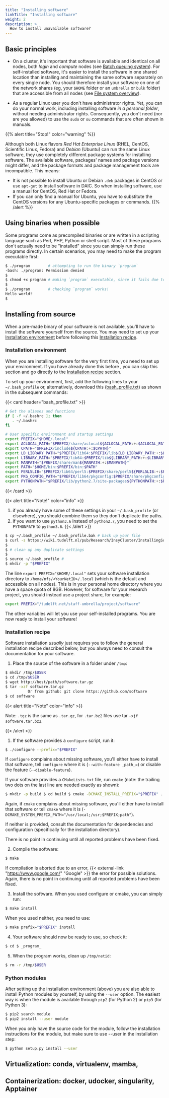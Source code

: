 ```yaml
---
title: "Installing software"
linkTitle: "Installing software"
weight: 2
description: >
  How to install unavailable software?
---
```



## Basic principles

- On a cluster, it's important that software is available and identical on all nodes, both _login_ and _compute_ nodes (see [Batch queuing system](../job_submissions/_index.md#batch-queuing-system-overview)). For self-installed software, it's easier to install the software in one shared location than installing and maintaining the same software separately on every single node. You should therefore install your software on one of the network shares (eg, your `$HOME` folder or an `umbrella` or `bulk` folder) that are accessible from all nodes (see [File system overview](../filesystem/_index.md#file-system-overview)).


- As a regular Linux user you don't have administrator rights. Yet, you can do your normal work, including installing software _in a personal folder_, without needing administrator rights. Consequently, you don't need (nor are you allowed) to use the `sudo` or `su` commands that are often shown in manuals. 

{{% alert title="Stop!" color="warning" %}}

Although both Linux flavors _Red Hat Enterprise Linux_ (RHEL, CentOS, Scientific Linux, Fedora) and _Debian_ (Ubuntu) can run the same Linux software, they use completely different package systems for installing software. 
The available software, packages' names and package versions might differ, and the package formats and package management tools are incompatible. This means:
- It is not possible to install Ubuntu or Debian `.deb` packages in CentOS or use `apt-get` to install software in DAIC. So when installing software, use a manual for CentOS, Red Hat or Fedora. 
- If you can only find a manual for Ubuntu, you have to substitute the CentOS versions for any Ubuntu-specific packages or commands. 
{{% /alert %}}



## Using binaries when possible

Some programs come as precompiled binaries or are written in a scripting language such as Perl, PHP, Python or shell script. Most of these programs don't actually need to be "installed" since you can simply run these programs directly. In certain scenarios, you may need to make the program executable first: 

```bash
$ ./program        # attempting to run the binary `program`
-bash: ./program: Permission denied
$ 
$ chmod +x program # making `program` executable, since it fails due to permissions
$
$ ./program        # checking `program` works!
Hello world!
$
```

## Installing from source

When a pre-made binary of your software is not available, you'll have to install the software yourself from the source. You may need to set up your [Installation environment](#installation-environment) before following this [Installation recipe](#installation-recipe).

### Installation environment

When you are installing software for the very first time, you need to set up your environment. If you have already done this before , you can skip this section and go directly to the [Installation recipe](#installation-recipe) section.

To set up your environment, first, add the following lines to your `~/.bash_profile` or, alternatively, download this ([bash_profile.txt](bash_profile.txt)) as shown in the subsequent commands:

{{< card header="bash_profile.txt" >}}
```bash
# Get the aliases and functions
if [ -f ~/.bashrc ]; then
   . ~/.bashrc
fi

# User specific environment and startup settings
export PREFIX="$HOME/.local"
export ACLOCAL_PATH="$PREFIX/share/aclocal${ACLOCAL_PATH:+:$ACLOCAL_PATH}"
export CPATH="$PREFIX/include${CPATH:+:$CPATH}"
export LD_LIBRARY_PATH="$PREFIX/lib64:$PREFIX/lib${LD_LIBRARY_PATH:+:$LD_LIBRARY_PATH}"
export LIBRARY_PATH="$PREFIX/lib64:$PREFIX/lib${LIBRARY_PATH:+:$LIBRARY_PATH}"
export MANPATH="$PREFIX/share/man${MANPATH:+:$MANPATH}"
export PATH="$HOME/bin:$PREFIX/bin:$PATH"
export PERL5LIB="$PREFIX/lib64/perl5:$PREFIX/share/perl5${PERL5LIB:+:$PERL5LIB}"
export PKG_CONFIG_PATH="$PREFIX/lib64/pkgconfig:$PREFIX/share/pkgconfig${PKG_CONFIG_PATH:+:$PKG_CONFIG_PATH}"
export PYTHONPATH="$PREFIX/lib/python2.7/site-packages${PYTHONPATH:+:$PYTHONPATH}"
```
{{< /card >}}




{{< alert title="Note!" color="info"  >}}
1.  if you already have some of these settings in your `~/.bash_profile` (or elsewhere), you should combine them so they don't duplicate the paths. 
2.  if you want to use `python3.6` instead of `python2.7`, you need to set the `PYTHONPATH` to `python3.6`. 
{{< /alert >}}



```bash
$ cp ~/.bash_profile ~/.bash_profile.bak # back up your file
$ curl -s https://wiki.tudelft.nl/pub/Research/InsyCluster/InstallingSoftware/bash_profile.txt >> ~/.bash_profile # download and append the lines above
$
$ # clean up any duplicate settings
$
$ source ~/.bash_profile # 
$ mkdir -p "$PREFIX"
```

The line `export PREFIX="$HOME/.local"` sets your software installation directory to `/home/nfs/<YourNetID>/.local` (which is the default and accessible on all nodes). This is in your personal home directory where you have a space quota of 8GB. However, for software for your research project, you should instead use a project share, for example: 

```bash
export PREFIX="/tudelft.net/staff-umbrella/project/software"
```

The other variables will let you use your self-installed programs. You are now ready to install your software! 


### Installation recipe

Software installation _usually_ just requires you to follow the general installation recipe described below, but you always need to consult the documentation for your software.

1. Place the source of the software in a folder under `/tmp`:

```bash
$ mkdir /tmp/$USER
$ cd /tmp/$USER
$ wget http://host/path/software.tar.gz
$ tar -xzf software.tar.gz
          Or from github: git clone https://github.com/software
$ cd software
```

{{< alert title="Note" color="info" >}}

Note: `.tgz` is the same as `.tar.gz`, for `.tar.bz2` files use tar `-xjf software.tar.bz2`. 

{{< /alert >}}

1. If the software provides a `configure` script, run it:

```bash
$ ./configure --prefix="$PREFIX" 
```

If `configure` complains about missing software, you'll either have to install that software, tell `configure` where it is (`--with-feature _path_=`) or disable the feature (`--disable-feature`).

If your software provides a `CMakeLists.txt` file, run `cmake` (note: the trailing two dots on the last line are needed exactly as shown):

```bash
$ mkdir -p build $ cd build $ cmake -DCMAKE_INSTALL_PREFIX="$PREFIX" .. 
```

Again, if `cmake` complains about missing software, you'll either have to install that software or tell `cmake` where it is (`-DCMAKE_SYSTEM_PREFIX_PATH="/usr/local;/usr;$PREFIX;path"`).

If neither is provided, consult the documentation for dependencies and configuration (specifically for the installation directory).

There is no point in continuing until all reported problems have been fixed.

2. Compile the software:

```bash
$ make 
```

If compilation is aborted due to an error, {{< external-link "https://www.google.com/" "Google" >}} the error for possible solutions. Again, there is no point in continuing until all reported problems have been fixed.



3. Install the software. When you used configure or cmake, you can simply run:

```bash
$ make install 
```


When you used neither, you need to use:
```bash
$ make prefix="$PREFIX" install 
```

4. Your software should now be ready to use, so check it:

```bash
$ cd $ _program_ 
```


5. When the program works, clean up `/tmp/netid`:

```bash
$ rm -r /tmp/$USER 
```

### Python modules

After setting up the installation environment (above) you are also able to install Python modules by yourself, by using the `--user` option. The easiest way is when the module is available through `pip2` (for Python 2) or `pip3` (for Python 3):

```bash
$ pip2 search module
$ pip2 install --user module
```


When you only have the source code for the module, follow the installation instructions for the module, but make sure to use --user in the installation step:

```bash
$ python setup.py install --user
```

## Virtualization: conda, virtualenv, mamba, 

## Containerization: docker, udocker, singularity, Apptainer
